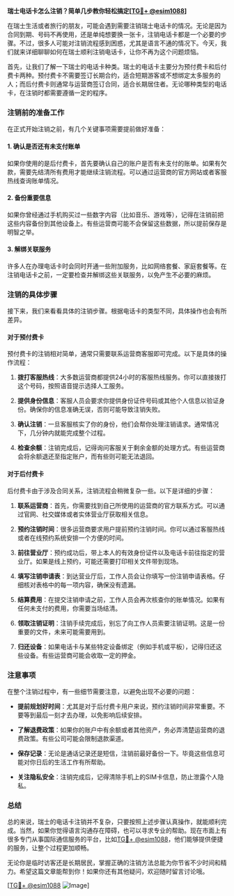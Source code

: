 **瑞士电话卡怎么注销？简单几步教你轻松搞定[[TG💪+ @esim1088](https://t.me/s/esim1088)]**

在瑞士生活或者旅行的朋友，可能会遇到需要注销瑞士电话卡的情况。无论是因为合同到期、号码不再使用，还是单纯想要换一张卡，注销电话卡都是一个必要的步骤。不过，很多人可能对注销流程感到困惑，尤其是语言不通的情况下。今天，我们就来详细聊聊如何在瑞士顺利注销电话卡，让你不再为这个问题烦恼。

首先，让我们了解一下瑞士的电话卡种类。瑞士的电话卡主要分为预付费卡和后付费卡两种。预付费卡不需要签订长期合约，适合短期游客或不想绑定太多服务的人；而后付费卡则通常与运营商签订合同，适合长期居住者。无论哪种类型的电话卡，在注销时都需要遵循一定的程序。

### 注销前的准备工作

在正式开始注销之前，有几个关键事项需要提前做好准备：

#### 1. 确认是否还有未支付账单
如果你使用的是后付费卡，首先要确认自己的账户是否有未支付的账单。如果有欠款，需要先结清所有费用才能继续注销流程。可以通过运营商的官方网站或者客服热线查询账单情况。

#### 2. 备份重要信息
如果你曾经通过手机购买过一些数字内容（比如音乐、游戏等），记得在注销前把这些内容备份到其他设备上。有些运营商可能不会保留这些数据，所以提前保存是明智之举。

#### 3. 解绑关联服务
许多人在办理电话卡时会同时开通一些附加服务，比如网络套餐、家庭套餐等。在注销电话卡之前，一定要检查并解绑这些关联服务，以免产生不必要的麻烦。

### 注销的具体步骤

接下来，我们来看看具体的注销步骤。根据电话卡的类型不同，具体操作也会有所差异。

#### 对于预付费卡

预付费卡的注销相对简单，通常只需要联系运营商客服即可完成。以下是具体的操作流程：

1. **拨打客服热线**：大多数运营商都提供24小时的客服热线服务。你可以直接拨打这个号码，按照语音提示选择人工服务。
   
2. **提供身份信息**：客服人员会要求你提供身份证件号码或其他个人信息以验证身份。确保你的信息准确无误，否则可能导致注销失败。

3. **确认注销**：一旦客服核实了你的身份，他们会帮你处理注销请求。通常情况下，几分钟内就能完成整个过程。

4. **检查余额**：注销完成后，记得询问客服关于剩余金额的处理方式。有些运营商会将余额退还至指定账户，而有些则可能无法退回。

#### 对于后付费卡

后付费卡由于涉及合同关系，注销流程会稍微复杂一些。以下是详细的步骤：

1. **联系运营商**：首先，你需要找到自己所使用的运营商的官方联系方式。可以通过官网、社交媒体或者实体营业厅获取相关信息。

2. **预约注销时间**：很多运营商要求用户提前预约注销时间。你可以通过客服热线或者在线预约系统安排一个方便的时间。

3. **前往营业厅**：预约成功后，带上本人的有效身份证件以及电话卡前往指定的营业厅。如果是线上预约，可能还需要打印相关文件带到现场。

4. **填写注销申请表**：到达营业厅后，工作人员会让你填写一份注销申请表格。仔细核对表格中的每一项内容，确保没有遗漏。

5. **结算费用**：在提交注销申请之前，工作人员会再次核查你的账单情况。如果有任何未支付的费用，你需要当场结清。

6. **领取注销证明**：注销手续完成后，别忘了向工作人员索要注销证明。这是一份重要的文件，未来可能需要用到。

7. **归还设备**：如果电话卡与某些特定设备绑定（例如手机或平板），记得归还这些设备。有些运营商可能会收取一定的押金。

### 注意事项

在整个注销过程中，有一些细节需要注意，以避免出现不必要的问题：

- **提前规划好时间**：尤其是对于后付费卡用户来说，预约注销时间非常重要。不要等到最后一刻才去办理，以免影响后续安排。
  
- **了解退费政策**：如果你的账户中有余额或者其他资产，务必弄清楚运营商的退费政策。有些公司可能会限制退款渠道。

- **保存记录**：无论是通话记录还是短信，注销前最好备份一下。毕竟这些信息可能对你日后的生活工作有所帮助。

- **关注隐私安全**：注销完成后，记得清除手机上的SIM卡信息，防止泄露个人隐私。

### 总结

总的来说，瑞士的电话卡注销并不复杂，只要按照上述步骤认真操作，就能顺利完成。当然，如果你觉得语言沟通存在障碍，也可以寻求专业的帮助。现在市面上有很多专门从事国际通信服务的平台，比如[TG💪+ @esim1088](https://t.me/s/esim1088)，他们能够提供便捷的服务，让整个过程更加顺畅。

无论你是临时访客还是长期居民，掌握正确的注销方法总能为你节省不少时间和精力。希望这篇文章能帮到你！如果你还有其他疑问，欢迎随时留言讨论哦。

[[TG💪+ @esim1088](https://t.me/s/esim1088) ![Image](https://i.postimg.cc/4NQfJmqS/Snipaste-2025-05-13-00-14-12.png)]